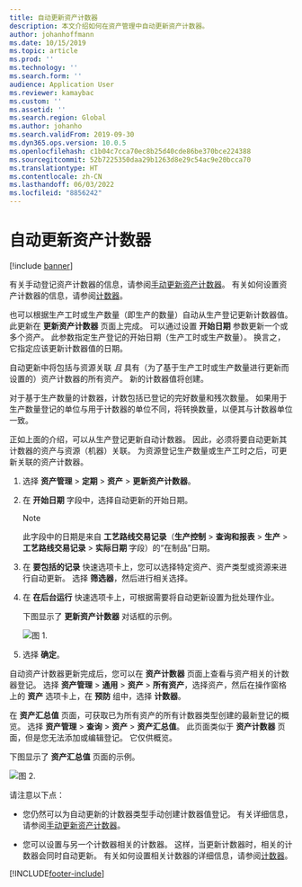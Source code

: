 ```yaml
---
title: 自动更新资产计数器
description: 本文介绍如何在资产管理中自动更新资产计数器。
author: johanhoffmann
ms.date: 10/15/2019
ms.topic: article
ms.prod: ''
ms.technology: ''
ms.search.form: ''
audience: Application User
ms.reviewer: kamaybac
ms.custom: ''
ms.assetid: ''
ms.search.region: Global
ms.author: johanho
ms.search.validFrom: 2019-09-30
ms.dyn365.ops.version: 10.0.5
ms.openlocfilehash: c1b04c7cca70ec8b25d40cde86be370bce224388
ms.sourcegitcommit: 52b7225350daa29b1263d8e29c54ac9e20bcca70
ms.translationtype: HT
ms.contentlocale: zh-CN
ms.lasthandoff: 06/03/2022
ms.locfileid: "8856242"
---
```

# <a name="automatic-update-of-asset-counters"></a>自动更新资产计数器

[!include [banner](../../includes/banner.md)]

有关手动登记资产计数器的信息，请参阅[手动更新资产计数器](../work-orders/manual-update-of-asset-counters.md)。 有关如何设置资产计数器的信息，请参阅[计数器](../setup-for-objects/counters.md)。

也可以根据生产工时或生产数量（即生产的数量）自动从生产登记更新计数器值。 此更新在 **更新资产计数器** 页面上完成。 可以通过设置 **开始日期** 参数更新一个或多个资产。 此参数指定生产登记的开始日期（生产工时或生产数量）。 换言之，它指定应该更新计数器值的日期。

自动更新中将包括与资源关联 *且* 具有（为了基于生产工时或生产数量进行更新而设置的）资产计数器的所有资产。 新的计数器值将创建。

对于基于生产数量的计数器，计数包括已登记的完好数量和残次数量。 如果用于生产数量登记的单位与用于计数器的单位不同，将转换数量，以便其与计数器单位一致。

正如上面的介绍，可以从生产登记更新自动计数器。 因此，必须将要自动更新其计数器的资产与资源（机器）关联。 为资源登记生产数量或生产工时之后，可更新关联的资产计数器。

1. 选择 **资产管理** > **定期** > **资产** > **更新资产计数器**。

2. 在 **开始日期** 字段中，选择自动更新的开始日期。

    >[!NOTE]
    >此字段中的日期是来自 **工艺路线交易记录**（**生产控制** > **查询和报表** > **生产** > **工艺路线交易记录** > **实际日期** 字段）的“在制品”日期。

3. 在 **要包括的记录** 快速选项卡上，您可以选择特定资产、资产类型或资源来进行自动更新。 选择 **筛选器**，然后进行相关选择。

4. 在 **在后台运行** 快速选项卡上，可根据需要将自动更新设置为批处理作业。

    下图显示了 **更新资产计数器** 对话框的示例。

    ![图 1.](media/12-work-orders.png)

5. 选择 **确定**。 

自动资产计数器更新完成后，您可以在 **资产计数器** 页面上查看与资产相关的计数器登记。 选择 **资产管理** > **通用** > **资产** > **所有资产**，选择资产，然后在操作窗格上的 **资产** 选项卡上，在 **预防** 组中，选择 **计数器**。

在 **资产汇总值** 页面，可获取已为所有资产的所有计数器类型创建的最新登记的概览。 选择 **资产管理** > **查询** > **资产** > **资产汇总值**。 此页面类似于 **资产计数器** 页面，但是您无法添加或编辑登记。 它仅供概览。

下图显示了 **资产汇总值** 页面的示例。

![图 2.](media/13-work-orders.png)

请注意以下点：

- 您仍然可以为自动更新的计数器类型手动创建计数器值登记。 有关详细信息，请参阅[手动更新资产计数器](../work-orders/manual-update-of-asset-counters.md)。

- 您可以设置与另一个计数器相关的计数器。 这样，当更新计数器时，相关的计数器会同时自动更新。 有关如何设置相关计数器的详细信息，请参阅[计数器](../setup-for-objects/counters.md)。



[!INCLUDE[footer-include](../../../includes/footer-banner.md)]